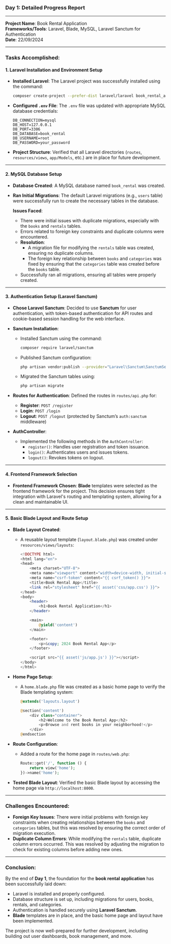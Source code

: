 ### **Day 1: Detailed Progress Report**

---

**Project Name**: Book Rental Application  
**Frameworks/Tools**: Laravel, Blade, MySQL, Laravel Sanctum for Authentication  
**Date**: 22/09/2024

---

### **Tasks Accomplished**:

#### 1. **Laravel Installation and Environment Setup**
   - **Installed Laravel**: The Laravel project was successfully installed using the command:
     ```bash
     composer create-project --prefer-dist laravel/laravel book_rental_app
     ```
   - **Configured `.env` File**: The `.env` file was updated with appropriate MySQL database credentials:
     ```env
     DB_CONNECTION=mysql
     DB_HOST=127.0.0.1
     DB_PORT=3306
     DB_DATABASE=book_rental
     DB_USERNAME=root
     DB_PASSWORD=your_password
     ```
   - **Project Structure**: Verified that all Laravel directories (`routes`, `resources/views`, `app/Models`, etc.) are in place for future development.

---

#### 2. **MySQL Database Setup**
   - **Database Created**: A MySQL database named `book_rental` was created.
   - **Ran Initial Migrations**: The default Laravel migrations (e.g., `users` table) were successfully run to create the necessary tables in the database.

     **Issues Faced**: 
     - There were initial issues with duplicate migrations, especially with the `books` and `rentals` tables.
     - Errors related to foreign key constraints and duplicate columns were encountered.
     - **Resolution**: 
       - A migration file for modifying the `rentals` table was created, ensuring no duplicate columns.
       - The foreign key relationship between `books` and `categories` was fixed by ensuring that the `categories` table was created before the `books` table.
     - Successfully ran all migrations, ensuring all tables were properly created.

---

#### 3. **Authentication Setup (Laravel Sanctum)**
   - **Chose Laravel Sanctum**: Decided to use **Sanctum** for user authentication, with token-based authentication for API routes and cookie-based session handling for the web interface.
   - **Sanctum Installation**:
     - Installed Sanctum using the command:
       ```bash
       composer require laravel/sanctum
       ```
     - Published Sanctum configuration:
       ```bash
       php artisan vendor:publish --provider="Laravel\Sanctum\SanctumServiceProvider"
       ```
     - Migrated the Sanctum tables using:
       ```bash
       php artisan migrate
       ```

   
   - **Routes for Authentication**: Defined the routes in `routes/api.php` for:
     - **Register**: `POST /register`
     - **Login**: `POST /login`
     - **Logout**: `POST /logout` (protected by Sanctum’s `auth:sanctum` middleware)
   
   - **AuthController**:
     - Implemented the following methods in the `AuthController`:
       - `register()`: Handles user registration and token issuance.
       - `login()`: Authenticates users and issues tokens.
       - `logout()`: Revokes tokens on logout.

---

#### 4. **Frontend Framework Selection**
   - **Frontend Framework Chosen**: **Blade** templates were selected as the frontend framework for the project. This decision ensures tight integration with Laravel's routing and templating system, allowing for a clean and maintainable UI.
   
---

#### 5. **Basic Blade Layout and Route Setup**
   - **Blade Layout Created**:
     - A reusable layout template (`layout.blade.php`) was created under `resources/views/layouts`:
       ```php
       <!DOCTYPE html>
       <html lang="en">
       <head>
           <meta charset="UTF-8">
           <meta name="viewport" content="width=device-width, initial-scale=1.0">
           <meta name="csrf-token" content="{{ csrf_token() }}">
           <title>Book Rental App</title>
           <link rel="stylesheet" href="{{ asset('css/app.css') }}">
       </head>
       <body>
           <header>
               <h1>Book Rental Application</h1>
           </header>
       
           <main>
               @yield('content')
           </main>
       
           <footer>
               <p>&copy; 2024 Book Rental App</p>
           </footer>
       
           <script src="{{ asset('js/app.js') }}"></script>
       </body>
       </html>
       ```

   - **Home Page Setup**:
     - A `home.blade.php` file was created as a basic home page to verify the Blade templating system:
       ```php
       @extends('layouts.layout')

       @section('content')
           <div class="container">
               <h2>Welcome to the Book Rental App</h2>
               <p>Browse and rent books in your neighborhood!</p>
           </div>
       @endsection
       ```
   - **Route Configuration**:
     - Added a route for the home page in `routes/web.php`:
       ```php
       Route::get('/', function () {
           return view('home');
       })->name('home');
       ```

   - **Tested Blade Layout**: Verified the basic Blade layout by accessing the home page via `http://localhost:8000`.

---

### **Challenges Encountered**:
   - **Foreign Key Issues**: There were initial problems with foreign key constraints when creating relationships between the `books` and `categories` tables, but this was resolved by ensuring the correct order of migration execution.
   - **Duplicate Column Errors**: While modifying the `rentals` table, duplicate column errors occurred. This was resolved by adjusting the migration to check for existing columns before adding new ones.

---

### **Conclusion**:
By the end of **Day 1**, the foundation for the **book rental application** has been successfully laid down:
- Laravel is installed and properly configured.
- Database structure is set up, including migrations for users, books, rentals, and categories.
- Authentication is handled securely using **Laravel Sanctum**.
- **Blade** templates are in place, and the basic home page and layout have been implemented.

The project is now well-prepared for further development, including building out user dashboards, book management, and more.
